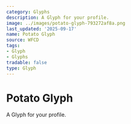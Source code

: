 ```yaml
---
category: Glyphs
description: A Glyph for your profile.
image: ../images/potato-glyph-793272af8a.png
last_updated: '2025-09-17'
name: Potato Glyph
source: WFCD
tags:
- Glyph
- Glyphs
tradable: false
type: Glyph
---
```


# Potato Glyph

A Glyph for your profile.

